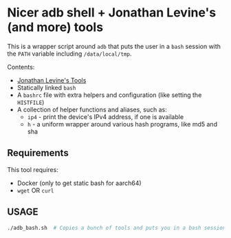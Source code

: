 # Nicer adb shell + Jonathan Levine's (and more) tools

This is a wrapper script around `adb` that puts the user in a `bash` session with the `PATH` variable including `/data/local/tmp`.

Contents:

* [Jonathan Levine's Tools](http://newandroidbook.com/tools)
* Statically linked `bash`
* A `bashrc` file with extra helpers and configuration (like setting the `HISTFILE`)
* A collection of helper functions and aliases, such as:
    - `ip4` - print the device's IPv4 address, if one is available
    - `h` - a uniform wrapper around various hash programs, like md5 and sha

## Requirements

This tool requires:

* Docker (only to get static bash for aarch64)
* `wget` OR `curl`

## USAGE

```bash
./adb_bash.sh  # Copies a bunch of tools and puts you in a bash session
```
